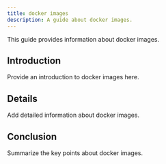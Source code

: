 ```yaml
---
title: docker images
description: A guide about docker images.
---
```


This guide provides information about docker images.

## Introduction

Provide an introduction to docker images here.

## Details

Add detailed information about docker images.

## Conclusion

Summarize the key points about docker images.